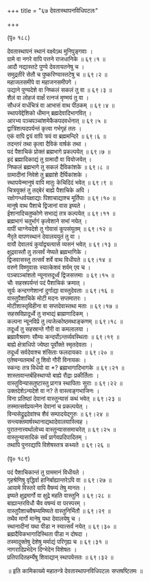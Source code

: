 +++
title = "६७ देवतास्थापनविधिपटलः"

+++
    
(पृ० १८८)   
    
देवतास्थापनं स्थानं वक्ष्येऽथ मुनिपुङ्गवाः ।  
ग्रामे वा नगरे वापि पत्तने राजधानिके ॥ ६९।१ ॥  
आदौ नद्यास्तटे पुण्ये देवतायतनेषु च ।  
समुद्रतीरे सेतौ च पुष्करिण्यास्तटेषु च ॥ ६९।२ ॥  
महाजलसमीपे वा महाजनसमीपगे ।  
उद्याने पुण्यदेशे वा निष्कलं सकलं तु वा ॥ ६९।३ ॥  
शैलं वा लोहजं वार्क्षं रत्नजं मृण्मयं तु वा ।  
सौधजं वार्धचित्रं वा आभासं वाथ पीठकम् ॥ ६९।४ ॥  
स्थापयेद्देशिको धीमान् ब्रह्मदेवादिभागवित् ।  
आरभ्य पञ्चपञ्चांशमेकैकपदवर्धनात् ॥ ६९।५ ॥  
द्वात्रिंशत्पदपर्यन्तं कृत्वा गर्भगृहं ततः ।  
एकं वापि द्वयं वापि त्रयं वा ब्रह्ममन्दिरे ॥ ६९।६ ॥  
तदन्तरं तथा कृत्वा दैविकं वार्षकं तथा ।  
पदं पैशाचिकं प्रोक्तं ब्रह्मभागे प्रकल्पयेत् ॥ ६९।७ ॥  
इदं ब्रह्मादिकाद्यं तु ग्रामादौ वा वियोजयेत् ।  
निष्कलं ब्रह्मभागे तु सकलं दैविकांशके ॥ ६९।८ ॥  
ग्रामादीनां निवेशे तु ब्रह्मांशे दैर्घिकांशके ।  
स्थापयेन्मानुषं वापि मातुः केचिदिदं भवेत् ॥ ६९।९ ॥  
चित्रयुक्तं तु तद्बेरं बाह्ये पैशाचिके अपि ।  
रक्षोगन्धर्वयक्षाद्याः पिशाचाद्याश्च मूर्तिपाः ॥ ६९।१० ॥  
मानुषे वाथ पैशाचे द्विजानां वास इष्यते ।  
ईशानादिचतुष्कोणे सभाद्यं तत्र कल्पयेत् ॥ ६९।११ ॥  
ब्रह्मभागं चतुर्भागं कृत्वेशाने सभां नयेत् ।  
वापीं चाग्नेयदेशे तु गोवासं कूपसंयुतम् ॥ ६९।१२ ॥  
नैरृते वापणस्थानं देवालययुतं तु वा ।  
वायौ देवालयं कुर्याद्व्यत्यासे व्यसनं भवेत् ॥ ६९।१३ ॥  
क्षुद्रवास्तौ तु तत्सर्वं नेष्यते ब्रह्मभागिके ।  
द्विजवासस्तु तत्सर्वं शर्वे वाथ विधीयते ॥ ६९।१४ ॥  
वरुणे विष्णुवासः स्यात्केशवं शर्वम् एव च ।  
पञ्चपञ्चांशतो न्यूनात्तदूर्ध्वं द्विजसत्तमाः ॥ ६९।१५ ॥  
चौः सहस्रपर्यन्तं पदं पैशाचिकं क्रमात् ।  
सूर्यः कन्दगणेशानां दुर्गाद्या वास्तुदेवताः ॥ ६९।१६ ॥  
वास्तुपैशाचिके मोटी मदनः सप्तमातरः ।  
मोटीशास्तृविहीना वा सप्तदेवास्तथा मताः ॥ ६९।१७ ॥  
सहस्रविप्रादूर्ध्वे तु सभाद्यं ब्राह्मणादिकम् ।  
कल्पना न्यूनविप्रे तु त्यजेत्कोष्ठमथाङ्कणम् ॥ ६९।१८ ॥  
तदूर्ध्वं तु सहस्रान्ते गौरी वा कमलालया ।  
ब्रह्मावैश्रवणः सौम्यः कन्दर्पोऽन्तर्व्यवस्थिताः ॥ ६९।१९ ॥  
बाह्ये क्षेत्राधिपो ज्येष्ठा पूर्वोक्ते स्मृतदेवताः ।  
तदूर्ध्वं सर्वदेवाश्च शंसिताः फलदायकाः ॥ ६९।२० ॥  
एतेष्वन्यतमार्थं तु शिवो गौरी विनायकः ।  
स्कन्दः तत्र विधेयो वा *? ब्रह्मभागादिभागके ॥ ६९।२१ ॥  
शास्तावान्तर्बहिस्थाप्यो बाह्ये रौद्राः प्रकीर्तिताः ।  
वास्तुविन्यासतुष्टास्तु प्रागत्र स्थापिताः सुराः ॥ ६९।२२ ॥  
उक्तदेशेऽन्यदेशे वा न? ते वास्त्वङ्गभाजिनः ।  
विना प्रतिष्ठां देवानां वास्तुन्यासं कथं भवेत् ॥ ६९।२३ ॥  
तस्मात्सर्वप्रयत्नेन देवानां च प्रकल्पयेत् ।  
विन्यसेद्रुद्रदेवांश्च शैवं सम्पादयेद्गुरुः ॥ ६९।२४ ॥  
सन्त्यक्तमार्षस्थानाद्यथादेवालयास्त्विह ।  
पुरातनात्त्वर्थालोच्य वास्तुन्याससमाचरेत् ॥ ६९।२५ ॥  
वास्तुन्यासादिकं सर्वं प्रागेवप्रदिपादितम् ।  
तथापि पुनरद्यापि विशेषस्तत्र कथ्यते ॥ ६९।२६ ॥  
    
(पृ० १८९)   
    
पदं पैशाचिकान्तं तु ग्राममानं विधीयते ।  
गृहश्रेणिषु वृद्धिर्वा हानिर्बाह्यान्तरेऽपि वा ॥ ६९।२७ ॥  
आयामे विस्तरे वापि वैषम्यं तेषु मानतः ।  
इष्यते क्षुद्रमार्गो वा क्षुद्रे महति वास्तुनि ॥ ६९।२८ ॥  
बाह्यान्तरविधौ चैव वषम्यं वा परस्परम् ।  
वास्तुपैशाचवैषम्यमिष्यते वास्तुनिर्भितौ ॥ ६९।२९ ॥  
तथैव मार्गो मानेषु यथा देवालयेषु च ।  
स्थानादीनां यथा पीडा न स्यात्सर्वं नयेत् ॥ ६९।३० ॥  
ब्रह्मदैविकभागादिस्थिता पीडा न दोषदा ।  
तस्मादुक्तेषु देशेषु मर्माद्यं परिगृह्य च ॥ ६९।३१ ॥  
नागरादिप्रभेदेन दिग्भेदेन विशेषतः ।  
प्रतिपादितहर्म्येषु शिवाद्यान् स्थापयेत्ततः ॥ ६९।३२ ॥  
    
॥ इति कामिकाख्ये महातन्त्रे देवतास्थापनविधिपटलः सप्तषष्टितमः ॥  
    
    
    

